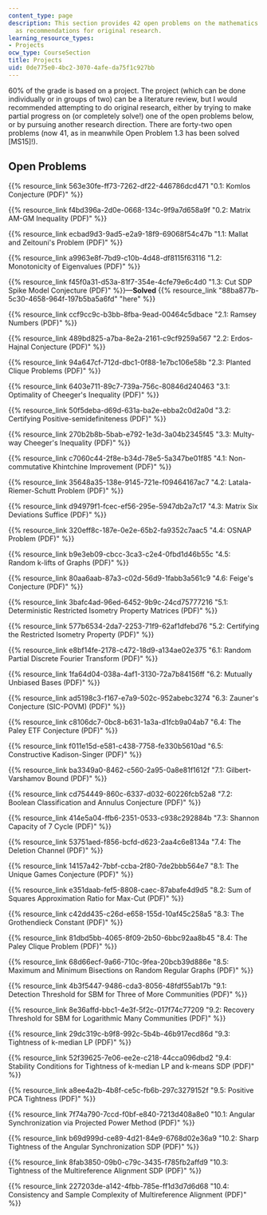 ```yaml
---
content_type: page
description: This section provides 42 open problems on the mathematics of data science
  as recommendations for original research.
learning_resource_types:
- Projects
ocw_type: CourseSection
title: Projects
uid: 0de775e0-4bc2-3070-4afe-da75f1c927bb
---
```


60% of the grade is based on a project. The project (which can be done individually or in groups of two) can be a literature review, but I would recommended attempting to do original research, either by trying to make partial progress on (or completely solve!) one of the open problems below, or by pursuing another research direction. There are forty-two open problems (now 41, as in meanwhile Open Problem 1.3 has been solved \[MS15\]!).

Open Problems
-------------

{{% resource_link 563e30fe-ff73-7262-df22-446786dcd471 "0.1: Komlos Conjecture (PDF)" %}}

{{% resource_link f4bd396a-2d0e-0668-134c-9f9a7d658a9f "0.2: Matrix AM-GM Inequality (PDF)" %}}

{{% resource_link ecbad9d3-9ad5-e2a9-18f9-69068f54c47b "1.1: Mallat and Zeitouni's Problem (PDF)" %}}

{{% resource_link a9963e8f-7bd9-c10b-4d48-df8115f63116 "1.2: Monotonicity of Eigenvalues (PDF)" %}}

{{% resource_link f45f0a31-d53a-81f7-354e-4cfe79e6c4d0 "1.3: Cut SDP Spike Model Conjecture (PDF)" %}}—**Solved** {{% resource_link "88ba877b-5c30-4658-964f-197b5ba5a6fd" "here" %}}

{{% resource_link ccf9cc9c-b3bb-8fba-9ead-00464c5dbace "2.1: Ramsey Numbers (PDF)" %}}

{{% resource_link 489bd825-a7ba-8e2a-2161-c9cf9259a567 "2.2: Erdos-Hajnal Conjecture (PDF)" %}}

{{% resource_link 94a647cf-712d-dbc1-0f88-1e7bc106e58b "2.3: Planted Clique Problems (PDF)" %}}

{{% resource_link 6403e711-89c7-739a-756c-80846d240463 "3.1: Optimality of Cheeger's Inequality (PDF)" %}}

{{% resource_link 50f5deba-d69d-631a-ba2e-ebba2c0d2a0d "3.2: Certifying Positive-semidefiniteness (PDF)" %}}

{{% resource_link 270b2b8b-5bab-e792-1e3d-3a04b2345f45 "3.3: Multy-way Cheeger's Inequality (PDF)" %}}

{{% resource_link c7060c44-2f8e-b34d-78e5-5a347be01f85 "4.1: Non-commutative Khintchine Improvement (PDF)" %}}

{{% resource_link 35648a35-138e-9145-721e-f09464167ac7 "4.2: Latala-Riemer-Schutt Problem (PDF)" %}}

{{% resource_link d94979f1-fcec-ef56-295e-5947db2a7c17 "4.3: Matrix Six Deviations Suffice (PDF)" %}}

{{% resource_link 320eff8c-187e-0e2e-65b2-fa9352c7aac5 "4.4: OSNAP Problem (PDF)" %}}

{{% resource_link b9e3eb09-cbcc-3ca3-c2e4-0fbd1d46b55c "4.5: Random k-lifts of Graphs (PDF)" %}}

{{% resource_link 80aa6aab-87a3-c02d-56d9-1fabb3a561c9 "4.6: Feige's Conjecture (PDF)" %}}

{{% resource_link 3bafc4ad-96ed-6452-9b9c-24cd75777216 "5.1: Deterministic Restricted Isometry Property Matrices (PDF)" %}}

{{% resource_link 577b6534-2da7-2253-71f9-62af1dfebd76 "5.2: Certifying the Restricted Isometry Property (PDF)" %}}

{{% resource_link e8bf14fe-2178-c472-18d9-a134ae02e375 "6.1: Random Partial Discrete Fourier Transform (PDF)" %}}

{{% resource_link 1fa64d04-038a-4af1-3130-72a7b84156ff "6.2: Mutually Unbiased Bases (PDF)" %}}

{{% resource_link ad5198c3-f167-e7a9-502c-952abebc3274 "6.3: Zauner's Conjecture (SIC-POVM) (PDF)" %}}

{{% resource_link c8106dc7-0bc8-b631-1a3a-d1fcb9a04ab7 "6.4: The Paley ETF Conjecture (PDF)" %}}

{{% resource_link f011e15d-e581-c438-7758-fe330b5610ad "6.5: Constructive Kadison-Singer (PDF)" %}}

{{% resource_link ba3349a0-8462-c560-2a95-0a8e81f1612f "7.1: Gilbert-Varshamov Bound (PDF)" %}}

{{% resource_link cd754449-860c-6337-d032-60226fcb52a8 "7.2: Boolean Classification and Annulus Conjecture (PDF)" %}}

{{% resource_link 414e5a04-ffb6-2351-0533-c938c292884b "7.3: Shannon Capacity of 7 Cycle (PDF)" %}}

{{% resource_link 53751aed-f856-bcfd-d623-2aa4c6e8134a "7.4: The Deletion Channel (PDF)" %}}

{{% resource_link 14157a42-7bbf-ccba-2f80-7de2bbb564e7 "8.1: The Unique Games Conjecture (PDF)" %}}

{{% resource_link e351daab-fef5-8808-caec-87abafe4d9d5 "8.2: Sum of Squares Approximation Ratio for Max-Cut (PDF)" %}}

{{% resource_link c42dd435-c26d-e658-155d-10af45c258a5 "8.3: The Grothendieck Constant (PDF)" %}}

{{% resource_link 81dbd5bb-4065-8f09-2b50-6bbc92aa8b45 "8.4: The Paley Clique Problem (PDF)" %}}

{{% resource_link 68d66ecf-9a66-710c-9fea-20bcb39d886e "8.5: Maximum and Minimum Bisections on Random Regular Graphs (PDF)" %}}

{{% resource_link 4b3f5447-9486-cda3-8056-48fdf55ab17b "9.1: Detection Threshold for SBM for Three of More Communities (PDF)" %}}

{{% resource_link 8e36affd-bbc1-4e3f-5f2c-017f74c77209 "9.2: Recovery Threshold for SBM for Logarithmic Many Communities (PDF)" %}}

{{% resource_link 29dc319c-b9f8-992c-5b4b-46b917ecd86d "9.3: Tightness of k-median LP (PDF)" %}}

{{% resource_link 52f39625-7e06-ee2e-c218-44cca096dbd2 "9.4: Stability Conditions for Tightness of k-median LP and k-means SDP (PDF)" %}}

{{% resource_link a8ee4a2b-4b8f-ce5c-fb6b-297c3279152f "9.5: Positive PCA Tightness (PDF)" %}}

{{% resource_link 7f74a790-7ccd-f0bf-e840-7213d408a8e0 "10.1: Angular Synchronization via Projected Power Method (PDF)" %}}

{{% resource_link b69d999d-ce89-4d21-84e9-6768d02e36a9 "10.2: Sharp Tightness of the Angular Synchronization SDP (PDF)" %}}

{{% resource_link 8fab3850-09b0-c79c-3435-f785fb2affd9 "10.3: Tightness of the Multireference Alignment SDP (PDF)" %}}

{{% resource_link 227203de-a142-4fbb-785e-ff1d3d7d6d68 "10.4: Consistency and Sample Complexity of Multireference Alignment (PDF)" %}}